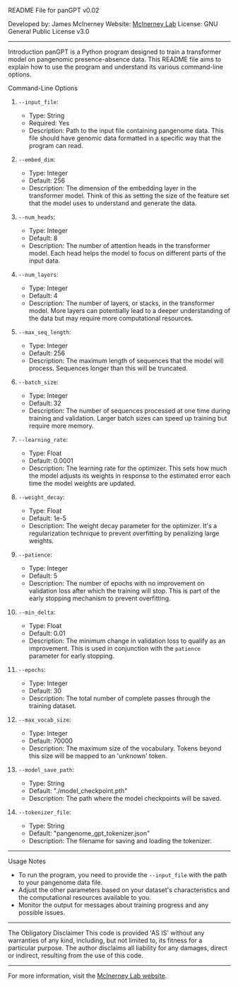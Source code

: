 README File for panGPT v0.02

Developed by: James McInerney
Website: [McInerney Lab](http://mcinerneylab.com/)
License: GNU General Public License v3.0

---

Introduction
panGPT is a Python program designed to train a transformer model on pangenomic presence-absence data. This README file aims to explain how to use the program and understand its various command-line options.

Command-Line Options

1. `--input_file`:
   - Type: String
   - Required: Yes
   - Description: Path to the input file containing pangenome data. This file should have genomic data formatted in a specific way that the program can read.

2. `--embed_dim`:
   - Type: Integer
   - Default: 256
   - Description: The dimension of the embedding layer in the transformer model. Think of this as setting the size of the feature set that the model uses to understand and generate the data.

3. `--num_heads`:
   - Type: Integer
   - Default: 8
   - Description: The number of attention heads in the transformer model. Each head helps the model to focus on different parts of the input data.

4. `--num_layers`:
   - Type: Integer
   - Default: 4
   - Description: The number of layers, or stacks, in the transformer model. More layers can potentially lead to a deeper understanding of the data but may require more computational resources.

5. `--max_seq_length`:
   - Type: Integer
   - Default: 256
   - Description: The maximum length of sequences that the model will process. Sequences longer than this will be truncated.

6. `--batch_size`:
   - Type: Integer
   - Default: 32
   - Description: The number of sequences processed at one time during training and validation. Larger batch sizes can speed up training but require more memory.

7. `--learning_rate`:
   - Type: Float
   - Default: 0.0001
   - Description: The learning rate for the optimizer. This sets how much the model adjusts its weights in response to the estimated error each time the model weights are updated.

8. `--weight_decay`:
   - Type: Float
   - Default: 1e-5
   - Description: The weight decay parameter for the optimizer. It's a regularization technique to prevent overfitting by penalizing large weights.

9. `--patience`:
   - Type: Integer
   - Default: 5
   - Description: The number of epochs with no improvement on validation loss after which the training will stop. This is part of the early stopping mechanism to prevent overfitting.

10. `--min_delta`:
    - Type: Float
    - Default: 0.01
    - Description: The minimum change in validation loss to qualify as an improvement. This is used in conjunction with the `patience` parameter for early stopping.

11. `--epochs`:
    - Type: Integer
    - Default: 30
    - Description: The total number of complete passes through the training dataset.

12. `--max_vocab_size`:
    - Type: Integer
    - Default: 70000
    - Description: The maximum size of the vocabulary. Tokens beyond this size will be mapped to an 'unknown' token.

13. `--model_save_path`:
    - Type: String
    - Default: "./model_checkpoint.pth"
    - Description: The path where the model checkpoints will be saved.

14. `--tokenizer_file`:
    - Type: String
    - Default: "pangenome_gpt_tokenizer.json"
    - Description: The filename for saving and loading the tokenizer.

---

Usage Notes
- To run the program, you need to provide the `--input_file` with the path to your pangenome data file.
- Adjust the other parameters based on your dataset's characteristics and the computational resources available to you.
- Monitor the output for messages about training progress and any possible issues.

---

The Obligatory Disclaimer
This code is provided 'AS IS' without any warranties of any kind, including, but not limited to, its fitness for a particular purpose. The author disclaims all liability for any damages, direct or indirect, resulting from the use of this code.

---

For more information, visit the [McInerney Lab website](http://mcinerneylab.com/).
